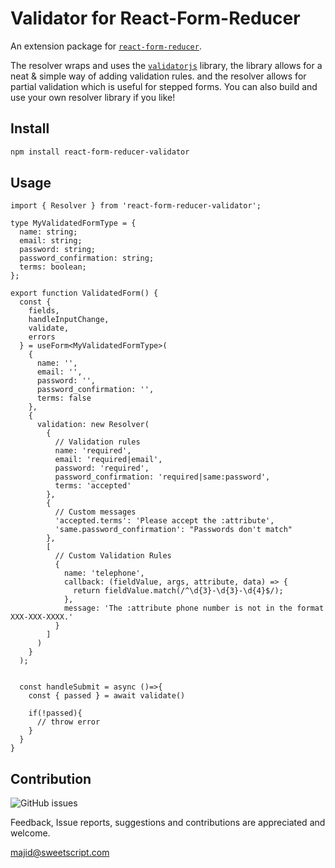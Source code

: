 # Validator for React-Form-Reducer

An extension package for [`react-form-reducer`](https://github.com/sweetscript/react-form-reducer).

The resolver wraps and uses the [`validatorjs`](https://www.npmjs.com/package/validatorjs) library, the library allows for a neat & simple way of adding validation rules. and the resolver allows for partial validation which is useful for stepped forms. You can also build and use your own resolver library if you like!


## Install

```bash
npm install react-form-reducer-validator
```

## Usage

```tsx
import { Resolver } from 'react-form-reducer-validator';

type MyValidatedFormType = {
  name: string;
  email: string;
  password: string;
  password_confirmation: string;
  terms: boolean;
};

export function ValidatedForm() {
  const {
    fields,
    handleInputChange,
    validate,
    errors
  } = useForm<MyValidatedFormType>(
    {
      name: '',
      email: '',
      password: '',
      password_confirmation: '',
      terms: false
    },
    {
      validation: new Resolver(
      	{
	      // Validation rules
          name: 'required',
          email: 'required|email',
          password: 'required',
          password_confirmation: 'required|same:password',
          terms: 'accepted'
        },
        {
	      // Custom messages
          'accepted.terms': 'Please accept the :attribute',
          'same.password_confirmation': "Passwords don't match"
        },
        [
          // Custom Validation Rules
          {
            name: 'telephone',
            callback: (fieldValue, args, attribute, data) => {
              return fieldValue.match(/^\d{3}-\d{3}-\d{4}$/);
            },
            message: 'The :attribute phone number is not in the format XXX-XXX-XXXX.'
          }
        ]
      )
    }
  );


  const handleSubmit = async ()=>{
    const { passed } = await validate()

    if(!passed){
      // throw error
    }
  }
}

```

## Contribution

![GitHub issues](https://img.shields.io/github/issues/sweetscript/react-form-reducer-validator)

Feedback, Issue reports, suggestions and contributions are appreciated and welcome.

[majid@sweetscript.com](mailto:majid@sweetscript.com)
